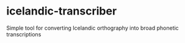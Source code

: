 icelandic-transcriber
=====================

Simple tool for converting Icelandic orthography into broad phonetic transcriptions
